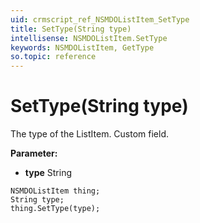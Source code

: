 ```yaml
---
uid: crmscript_ref_NSMDOListItem_SetType
title: SetType(String type)
intellisense: NSMDOListItem.SetType
keywords: NSMDOListItem, GetType
so.topic: reference
---
```


# SetType(String type)

The type of the ListItem. Custom field.

**Parameter:** 
 - **type** String

```crmscript
NSMDOListItem thing;
String type;
thing.SetType(type);
```

